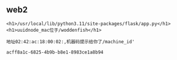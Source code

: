 



## web2

```
<h1>/usr/local/lib/python3.11/site-packages/flask/app.py</h1>
<h1>uuidnode_mac位于/woddenfish</h1>
```





```
地址02:42:ac:18:00:02:,机器码提示给你了/machine_id'
```





```
acff8a1c-6825-4b9b-b8e1-8983ce1a8b94
```

